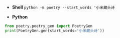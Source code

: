 - **Shell**
```python -m poetry --start_words '小米藏头诗```

- **Python**
```python
from poetry.poetry_gen import PoetryGen
print(PoetryGen.gen(start_words='小米藏头诗'))
```